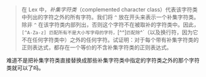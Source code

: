 > 在 Lex 中，*补集字符类*（complemented character class）代表该字符类中列出的字符之外的所有字符。我们将 `^` 放在开头来表示一个补集字符类。除非 `^` 在该字符类内部列出，否则这个字符不在被取补的字符类中。因此，`[^A-Za-z] 匹配所有不是大小写字母的字符，`[^\^]` 匹配除 `^`（以及换行符，因为它不在任何字符类中）之外的任何字符。试证明：对于每个带有补集字符类的正则表达式，都存在一个等价的不含补集字符类的正则表达式。

难道不是把补集字符类直接替换成那些补集字符类中指定的字符类之外的那个字符类就可以了吗。

